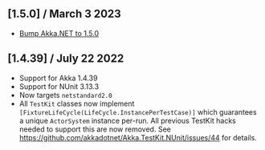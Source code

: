 ## [1.5.0] / March 3 2023
- [Bump Akka.NET to 1.5.0](https://github.com/akkadotnet/akka.net/releases/tag/1.5.0)

## [1.4.39] / July 22 2022
 - Support for Akka 1.4.39
 - Support for NUnit 3.13.3
 - Now targets `netstandard2.0`
 - All `TestKit` classes now implement `[FixtureLifeCycle(LifeCycle.InstancePerTestCase)]` which guarantees a unique `ActorSystem` instance per-run. All previous TestKit hacks needed to support this are now removed. See https://github.com/akkadotnet/Akka.TestKit.NUnit/issues/44 for details.